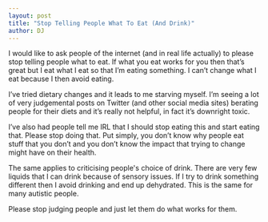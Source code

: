 ```yaml
---
layout: post
title: "Stop Telling People What To Eat (And Drink)"
author: DJ
---
```


I would like to ask people of the internet (and in real life actually) to please stop telling people what to eat. If what you eat works for you then that’s great but I eat what I eat so that I’m eating something. I can’t change what I eat because I then avoid eating.

I’ve tried dietary changes and it leads to me starving myself. I’m seeing a lot of very judgemental posts on Twitter (and other social media sites) berating people for their diets and it’s really not helpful, in fact it’s downright toxic.

I’ve also had people tell me IRL that I should stop eating this and start eating that. Please stop doing that. Put simply, you don’t know why people eat stuff that you don’t and you don’t know the impact that trying to change might have on their health.

The same applies to criticising people's choice of drink. There are very few liquids that I can drink because of sensory issues.  If I try to drink something different then I avoid drinking and end up dehydrated.  This is the same for many autistic people.

Please stop judging people and just let them do what works for them.
